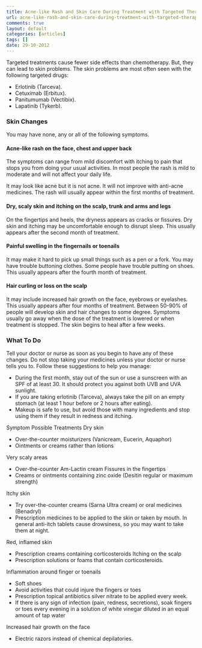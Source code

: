 ```yaml
---
title: Acne-like Rash and Skin Care During Treatment with Targeted Therapies
url: acne-like-rash-and-skin-care-during-treatment-with-targeted-therapies
comments: true
layout: default
categories: [articles]
tags: []
date: 29-10-2012
---
```

Targeted treatments cause fewer side effects than chemotherapy. But, they can lead to skin problems. The skin problems are most often seen with the following targeted drugs:

* Erlotinib (Tarceva). 
* Cetuximab (Erbitux). 
* Panitumumab (Vectibix). 
* Lapatinib (Tykerb). 

### Skin Changes 
You may have none, any or all of the following symptoms.

#### Acne-like rash on the face, chest and upper back 
The symptoms can range from mild discomfort with itching to pain that stops you from doing your usual activities. In most people the rash is mild to moderate and will not affect your daily life. 

It may look like acne but it is not acne. It will not improve with anti-acne medicines. The rash will usually appear within the first months of treatment.

#### Dry, scaly skin and itching on the scalp, trunk and arms and legs 
On the fingertips and heels, the dryness appears as cracks or fissures. Dry skin and itching may be uncomfortable enough to disrupt sleep. This usually appears after the second month of treatment.

#### Painful swelling in the fingernails or toenails 
It may make it hard to pick up small things such as a pen or a fork. You may have trouble buttoning clothes. Some people have trouble putting on shoes. This usually appears after the fourth month of treatment.

#### Hair curling or loss on the scalp 
It may include increased hair growth on the face, eyebrows or eyelashes. This usually appears after four months of treatment. 
Between 50-90% of people will develop skin and hair changes to some degree. Symptoms usually go away when the dose of the treatment is lowered or when treatment is stopped. The skin begins to heal after a few weeks. 

### What To Do 
Tell your doctor or nurse as soon as you begin to have any of these changes. Do not stop taking your medicines unless your doctor or nurse tells you to. Follow these suggestions to help you manage:

* During the first month, stay out of the sun or use a sunscreen with an SPF of at least 30. It should protect you against both UVB and UVA sunlight. 
* If you are taking erlotinib (Tarceva), always take the pill on an empty stomach (at least 1 hour before or 2 hours after eating). 
* Makeup is safe to use, but avoid those with many ingredients and stop using them if they result in redness and itching. 

Symptom
Possible Treatments
Dry skin
* Over-the-counter moisturizers (Vanicream, Eucerin, Aquaphor) 
* Ointments or creams rather than lotions

Very scaly areas
* Over-the-counter Am-Lactin cream 
Fissures in the fingertips
* Creams or ointments containing zinc oxide (Desitin regular or maximum strength)

Itchy skin
* Try over-the-counter creams (Sarna Ultra cream) or oral medicines (Benadryl) 
* Prescription medicines to be applied to the skin or taken by mouth. In general anti-itch tablets cause drowsiness, so you may want to take them at night.

Red, inflamed skin
* Prescription creams containing corticosteroids
Itching on the scalp
* Prescription solutions or foams that contain corticosteroids.

Inflammation around finger or toenails
* Soft shoes 
* Avoid activities that could injure the fingers or toes 
* Prescription  topical antibiotics  silver nitrate to be applied every week. 
* If there is any sign of infection (pain, redness, secretions), soak fingers or toes every evening in a solution of white vinegar diluted in an equal amount of tap water

Increased hair growth on the face
* Electric razors instead of chemical depilatories.
